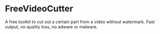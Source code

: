 # FreeVideoCutter
A free toolkit to cut out a certain part from a video without watermark. Fast output, no quality loss, no adware or malware.
